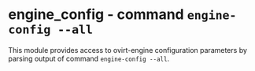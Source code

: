 engine_config - command ``engine-config --all``
==================================================

This module provides access to ovirt-engine configuration parameters
by parsing output of command ``engine-config --all``.
